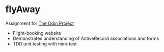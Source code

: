 # flyAway

Assignment for [The Odin Project](https://www.theodinproject.com)
* Flight-booking website
* Demonstrates understanding of ActiveRecord associations and forms
* TDD unit testing with mini-test